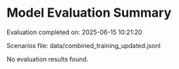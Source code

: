 # Model Evaluation Summary

Evaluation completed on: 2025-06-15 10:21:20

Scenarios file: data/combined_training_updated.jsonl

No evaluation results found.